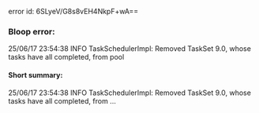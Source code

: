 error id: 6SLyeV/G8s8vEH4NkpF+wA==
### Bloop error:

25/06/17 23:54:38 INFO TaskSchedulerImpl: Removed TaskSet 9.0, whose tasks have all completed, from pool
#### Short summary: 

25/06/17 23:54:38 INFO TaskSchedulerImpl: Removed TaskSet 9.0, whose tasks have all completed, from ...